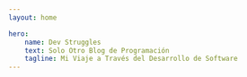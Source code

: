 ```yaml
---
layout: home

hero:
    name: Dev Struggles
    text: Solo Otro Blog de Programación
    tagline: Mi Viaje a Través del Desarrollo de Software
---
```

